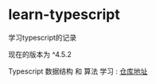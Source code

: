 # learn-typescript
学习typescript的记录

现在的版本为 ^4.5.2

Typescript 数据结构 和 算法 学习 :
[仓库地址](https://github.com/DreamLarva/js-ts-Algorithms)
